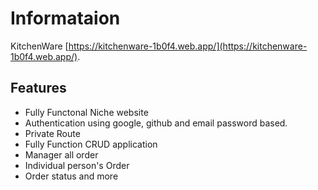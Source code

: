 # Informataion

KitchenWare [https://kitchenware-1b0f4.web.app/](https://kitchenware-1b0f4.web.app/).

## Features

* Fully Functonal Niche website
* Authentication using google, github and email password based.
* Private Route
* Fully Function CRUD application
* Manager all order
* Individual person's Order
* Order status and more